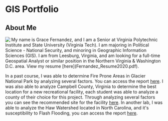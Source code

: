 # GIS Portfolio
## About Me
<img align="left" src="Users/grace/Documents/My Documents/githubpic.JPG">
My name is Grace Fernandez, and I am a Senior at Virginia Polytechnic Institute and State University (Virginia Tech). I am majoring in Political Science - National Security, and minoring in Geographic Information Sciences (GIS). I am from Leesburg, Virginia, and am looking for a full-time Geospatial Analyst or similar position in the Northern Virginia & Washington D.C. area. View my resume [here](Fernandez_Resume2020.pdf).

In a past course, I was able to determine Fire Prone Areas in Glacier National Park by analyzing several factors. You can access the report [here](https://github.com/fernandezgk/GISPortfolio/tree/main/FireProneAreas_GlacierNationalPark). I was also able to analyze Campbell County, Virginia to determine the best location for a new recreational facility, each student was able to analyze a county of their choice for this project. Through analyzing several factors you can see the recommended site for the facility [here](https://github.com/fernandezgk/GISPortfolio/tree/main/CampbellCounty_NewRecreationalFacility). In another lab, I was able to analyze the Haw Watershed located in North Carolina, and it's susceptibility to Flash Flooding, you can access the report [here](https://github.com/fernandezgk/GISPortfolio/tree/main/HawWatershed_FlashFloodingAreas).
